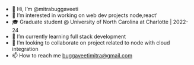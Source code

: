 - 👋 Hi, I’m @mitrabuggaveeti
- 👀 I’m interested in working on web dev projects node,react'
- 🎓 Graduate student @ University of North Carolina at Charlotte | 2022-24
- 🌱 I’m currently learning full stack development
- 💞️ I’m looking to collaborate on project related to node with cloud integration
- 📫 How to reach me buggaveetimitra@gmail.com

<!---
mitrabuggaveeti/mitrabuggaveeti is a ✨ special ✨ repository because its `README.md` (this file) appears on your GitHub profile.
You can click the Preview link to take a look at your changes.
--->
